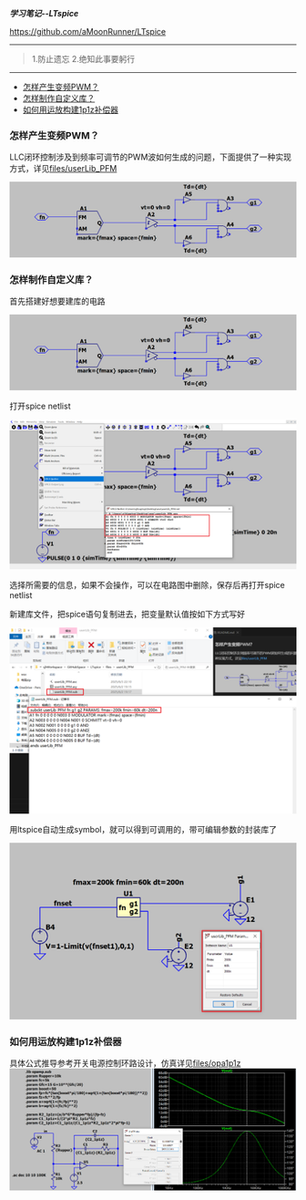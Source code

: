 ***学习笔记--LTspice***

<https://github.com/aMoonRunner/LTspice>

---

> 1.防止遗忘
> 2.绝知此事要躬行

---
- [怎样产生变频PWM？](#怎样产生变频pwm)
- [怎样制作自定义库？](#怎样制作自定义库)
- [如何用运放构建1p1z补偿器](#如何用运放构建1p1z补偿器)

### 怎样产生变频PWM？

LLC闭环控制涉及到频率可调节的PWM波如何生成的问题，下面提供了一种实现方式，详见[files/userLib_PFM](https://github.com/aMoonRunner/LTspice/tree/main/files/userLib_PFM)

![alt text](pictures/image-1.png)

### 怎样制作自定义库？

首先搭建好想要建库的电路

![alt text](pictures/image-1.png)

打开spice netlist

![alt text](pictures/image.png)

选择所需要的信息，如果不会操作，可以在电路图中删除，保存后再打开spice netlist

新建库文件，把spice语句复制进去，把变量默认值按如下方式写好

![alt text](pictures/image-2.png)

用ltspice自动生成symbol，就可以得到可调用的，带可编辑参数的封装库了

![alt text](pictures/image-3.png)



### 如何用运放构建1p1z补偿器
具体公式推导参考开关电源控制环路设计，仿真详见[files/opa1p1z](https://github.com/aMoonRunner/LTspice/tree/main/files/opa1p1z)
![alt text](pictures/image-4.png)